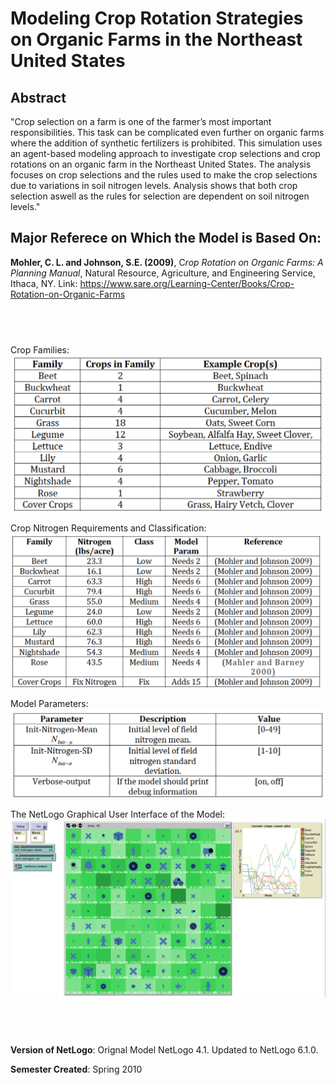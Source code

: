 # Modeling Crop Rotation Strategies on Organic Farms in the Northeast United States 


## Abstract
"Crop selection on a farm is one of the farmer’s most important responsibilities. This task can be complicated even further on organic farms where the addition of synthetic fertilizers is prohibited. This simulation uses an agent-­based modeling approach to investigate crop selections and crop rotations on an organic farm in the Northeast United States. The analysis focuses on crop selections and the rules used to make the crop selections due to variations in soil nitrogen levels. Analysis shows that both crop selection aswell as the rules for selection are dependent on soil nitrogen levels."


## Major Referece on Which the Model is Based On:

**Mohler, C. L. and Johnson, S.E. (2009)**, C*rop Rotation on Organic Farms: A Planning Manual*, Natural Resource, Agriculture, and Engineering Service, Ithaca, NY. Link: <https://www.sare.org/Learning-Center/Books/Crop-Rotation-on-Organic-Farms>

## &nbsp;

Crop Families:
![Crop Nitrogen Requirements](CropFamilies.png)


Crop Nitrogen Requirements and Classification:
![Crop Nitrogen Requirements](CropNitrogenRequirements.png)

Model Parameters:
![Model Parameters](ModelParameters.png)


The NetLogo Graphical User Interface of the Model: 
![The NetLogo Graphical User Interface](GUI.png)

## &nbsp;

**Version of NetLogo**: Orignal Model NetLogo 4.1. Updated to NetLogo 6.1.0.

**Semester Created**: Spring 2010
